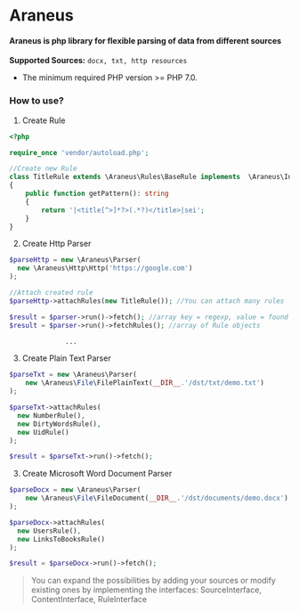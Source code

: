 Araneus
=====================
#### Araneus is php library for flexible parsing of data from different sources
**Supported Sources:** `docx, txt, http resources`
- The minimum required PHP version >= PHP 7.0.
### How to use?

1. Create Rule
```php
<?php

require_once 'vendor/autoload.php';

//Create new Rule
class TitleRule extends \Araneus\Rules\BaseRule implements  \Araneus\Interfaces\RuleInterface
{
    public function getPattern(): string
    {
        return '|<title[^>]*?>(.*?)</title>|sei';
    }
}
``` 

2. Create Http Parser
```php
$parseHttp = new \Araneus\Parser(
  new \Araneus\Http\Http('https://google.com')
);

//Attach created rule
$parseHttp->attachRules(new TitleRule()); //You can attach many rules

$result = $parser->run()->fetch(); //array key = regexp, value = found values     
$result = $parser->run()->fetchRules(); //array of Rule objects

              ...
```
3. Create Plain Text Parser
```php
$parseTxt = new \Araneus\Parser(
    new \Araneus\File\FilePlainText(__DIR__.'/dst/txt/demo.txt')
);

$parseTxt->attachRules(
  new NumberRule(), 
  new DirtyWordsRule(),
  new UidRule()
);

$result = $parseTxt->run()->fetch();
```
3. Create Microsoft Word Document Parser
```php
$parseDocx = new \Araneus\Parser(
    new \Araneus\File\FileDocument(__DIR__.'/dst/documents/demo.docx')
);

$parseDocx->attachRules(
  new UsersRule(),
  new LinksToBooksRule()
);

$result = $parseDocx->run()->fetch();
```
> You can expand the possibilities by adding your sources or modify existing ones by implementing the interfaces: SourceInterface, ContentInterface, RuleInterface

